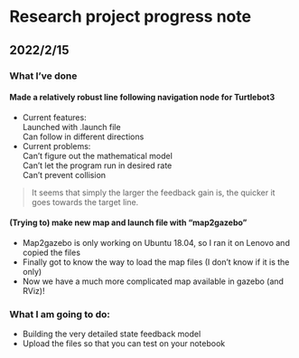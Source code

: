 # Research project progress note

## 2022/2/15

### What I’ve done

#### Made a relatively robust line following navigation node for Turtlebot3

* Current features:  
    Launched with .launch file  
    Can follow in different directions  
* Current problems:  
    Can’t figure out the mathematical model  
    Can’t let the program run in desired rate  
    Can’t prevent collision  

> It seems that simply the larger the feedback gain is, the quicker it goes towards the target line. 

#### (Trying to) make new map and launch file with “map2gazebo”

* Map2gazebo is only working on Ubuntu 18.04, so I ran it on Lenovo and copied the files  
* Finally got to know the way to load the map files (I don’t know if it is the only)  
* Now we have a much more complicated map available in gazebo (and RViz)! 

### What I am going to do:  

* Building the very detailed state feedback model  
* Upload the files so that you can test on your notebook
